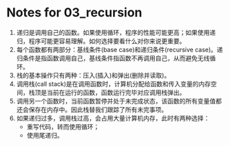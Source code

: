 # Notes for 03_recursion

1. 递归是调用自己的函数。如果使用循环，程序的性能可能更高；如果使用递归，程序可能更容易理解。如何选择要看什么对你来说更重要。
2. 每个函数都有两部分：基线条件(base case)和递归条件(recursive case)。递归条件是指函数调用自己，基线条件指函数不再调用自己，从而避免无线循环。
3. 栈的基本操作只有两种：压入(插入)和弹出(删除并读取)。
4. 调用栈(call stack)是在调用函数时，计算机分配给函数和传入变量的内存空间，栈顶是当前在运行的函数，函数运行完毕对应调用栈弹出。
5. 调用另一个函数时，当前函数暂停并处于未完成状态，该函数的所有变量值都还会保存在内存中。因此栈替我们跟踪了所有未完事项。
6. 如果递归过多，调用栈过高，会占用大量计算机内存，此时有两种选择：
   + 重写代码，转而使用循环；
   + 使用尾递归。
